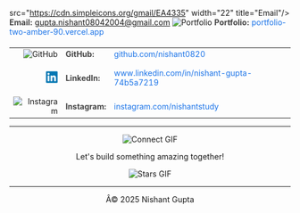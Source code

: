 src="https://cdn.simpleicons.org/gmail/EA4335" width="22" title="Email"/>
      </td>
      <td align="left">
        <b style="color: #444">Email:</b>
      </td>
      <td align="left">
        <a href="mailto:gupta.nishant08042004@gmail.com" style="color: #1a73e8; text-decoration: none">gupta.nishant08042004@gmail.com</a>
      </td>
    </tr>
    <tr height="12"></tr>
    <tr>
      <td align="right">
        <img src="https://cdn.simpleicons.org/vercel/000000" width="22" title="Portfolio"/>
      </td>
      <td align="left">
        <b style="color: #444">Portfolio:</b>
      </td>
      <td align="left">
        <a href="https://portfolio-two-amber-90.vercel.app/" target="_blank" style="color: #1a73e8; text-decoration: none">portfolio-two-amber-90.vercel.app</a>
      </td>
    </tr>
  </table>
  <table align="center" style="margin-top: 20px">
    <tr>
      <td align="right">
        <img src="https://cdn.simpleicons.org/github/181717" width="22" title="GitHub"/>
      </td>
      <td align="left">
        <b style="color: #444">GitHub:</b>
      </td>
      <td align="left">
        <a href="https://github.com/nishant0820" target="_blank" style="color: #1a73e8; text-decoration: none">github.com/nishant0820</a>
      </td>
    </tr>
    <tr height="12"></tr> 
    <tr>
      <td align="right">
        <img src="https://raw.githubusercontent.com/devicons/devicon/master/icons/linkedin/linkedin-original.svg" width="22" />
      </td>
      <td align="left">
        <b style="color: #444">LinkedIn:</b>
      </td>
      <td align="left">
        <a href="https://www.linkedin.com/in/nishant-gupta-74b5a7219" target="_blank" style="color: #1a73e8; text-decoration: none">www.linkedin.com/in/nishant-gupta-74b5a7219</a>
      </td>
    </tr>
    <tr height="12"></tr> 
    <tr>
      <td align="right">
        <img src="https://cdn.simpleicons.org/instagram/E4405F" width="22" title="Instagram"/>
      </td>
      <td align="left">
        <b style="color: #444">Instagram:</b>
      </td>
      <td align="left">
        <a href="https://instagram.com/nishantstudy" target="_blank" style="color: #1a73e8; text-decoration: none">instagram.com/nishantstudy</a>
      </td>
    </tr>
  </table>
</p>
  

  


---


<div align="center">
  <img src="https://media.giphy.com/media/LnQjpWaON8nhr21vNW/giphy.gif" width="60" alt="Connect GIF">
  <p>Let's build something amazing together!</p>
</div>
<div align="center">
  <img src="https://media.giphy.com/media/xT9IgzoKnwFNmISR8I/giphy.gif" width="150" alt="Stars GIF">
</div>

---
<p align="center"></p>
<p align="center">Â© 2025 Nishant Gupta
